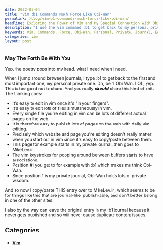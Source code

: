 ```yaml
---
date: 2022-05-04
title: "vim :b1 Commands Much Force Like Obi-Wan"
permalink: /blog/vim-b1-commands-much-force-like-obi-wan/
headline: Exploring the Power of Vim and My Special Connection with Obi-Wan
description: "I use the vim command :b1 to get back to my personal private journal, which is the most important one. With vim, I can easily edit multiple files and copy/paste them to different websites, while keeping the original entry in my journal. Join me as I explore the power of vim and the special connection I have with Obi-Wan when I'm using it."
keywords: Vim, Commands, Force, Obi-Wan, Personal, Private, Journal, Edit, Multiple, Files, Copy/Paste, Websites, Original, Entry, Explore, Power, Special, Connection
categories: vim
layout: post
---
```

### May The Forth Be With You

Yep, the poetry pops into my head, what I need when I need.

When I jump around between journals, I type :b1 to get back to the first and
most important one, my personal private one. Oh, be 1. Obi Wan. LOL, yep. This
is too good not to share. And you really ***should*** share this kind of shit.
The thinking goes:

- It's easy to edit in vim once it's "in your fingers".
- It's easy to edit lots of files simultaneously in vim.
- Every single file you're editing in vim can be lots of different actual pages
  on the web.
- It is therefore easy to publish lots of pages on the web with daily vim
  editing.
- Precisely which website and page you're editing doesn't really matter when
  you start out in vim since it's easy to copy/paste between them.
- This page for example starts in my private journal, then goes to MikeLev.in.
- The vim keystrokes for popping around between buffers starts to have
  associations.
- Position #1 you get to for example with :b1 which makes me think Obi-Wan.
- Since position 1 is my private journal, Obi-Wan holds lots of private wisdom.

And so now I copy/paste THIS entry over to MikeLev.in, which seems to be for
things like this that are journal-like, publish-able, and don't better belong
in one of the other sites.

I also by the way can leave the original entry in my :b1 journal because it
never gets published and so will never cause duplicate content issues.

## Categories

<ul>
<li><h4><a href='/vim/'>Vim</a></h4></li></ul>